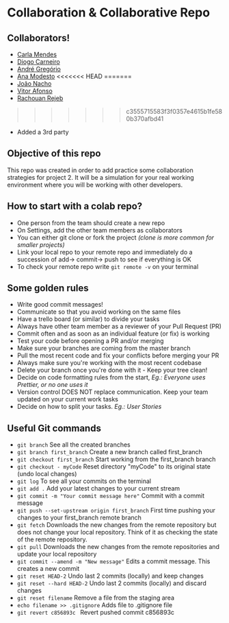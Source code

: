 # Collaboration & Collaborative Repo

## Collaborators!
* [Carla Mendes](https://github.com/carlarsmendes/)
* [Diogo Carneiro](https://github.com/diogoascarneiro/)
* [André Gregório](https://github.com/andregn26)
* [Ana Modesto](https://github.com/AnaModesto21)
<<<<<<< HEAD
=======
* [João Nacho](https://github.com/joaonacho)
* [Vitor Afonso](https://github.com/vitor-afonso)
* [Rachouan Rejeb](https://github.com/Rachouan)
>>>>>>> c3555715583f3f0357e4615b1fe580b370afbd41
* Added a 3rd party

## Objective of this repo

This repo was created in order to add practice some collaboration strategies for project 2.
It will be a simulation for your real working environment where you will be working with other developers.

## How to start with a colab repo?

* One person from the team should create a new repo
* On Settings, add the other team members as collaborators
* You can either git clone or fork the project *(clone is more common for smaller projects)*
* Link your local repo to your remote repo and immediately do a succession of add-> commit-> push to see if everything is OK
* To check your remote repo write ```git remote -v``` on your terminal

## Some golden rules

* Write good commit messages!
* Communicate so that you avoid working on the same files
* Have a trello board (or similar) to divide your tasks
* Always have other team member as a reviewer of your Pull Request (PR)
* Commit often and as soon as an individual feature (or fix) is working
* Test your code before opening a PR and/or merging
* Make sure your branches are coming from the master branch
* Pull the most recent code and fix your conflicts before merging your PR
* Always make sure you're working with the most recent codebase
* Delete your branch once you're done with it - Keep your tree clean!
* Decide on code formatting rules from the start, *Eg.: Everyone uses Prettier, or no one uses it*
* Version control DOES NOT replace communication. Keep your team updated on your current work tasks
* Decide on how to split your tasks. *Eg.: User Stories*

## Useful Git commands

* ```git branch``` See all the created branches
* ```git branch first_branch``` Create a new branch called first_branch
* ```git checkout first_branch``` Start working from the first_branch branch
* ```git checkout - myCode``` Reset directory "myCode" to its original state (undo local changes)
* ```git log``` To see all your commits on the terminal
* ```git add .``` Add your latest changes to your current stream
* ```git commit -m "Your commit message here"``` Commit with a commit message
* ```git push --set-upstream origin first_branch``` First time pushing your changes to your first_branch remote branch
* ```git fetch``` Downloads the new changes from the remote repository but does not change your local repository. Think of it as checking the state of the remote repository.
* ```git pull``` Downloads the new changes from the remote repositories and update your local repository
* ```git commit --amend -m "New message"```  Edits a commit message. This creates a new commit
* ```git reset HEAD-2``` Undo last 2 commits (locally) and keep changes
* ```git reset --hard HEAD-2``` Undo last 2 commits (locally) and discard changes
* ```git reset filename``` Remove a file from the staging area
* ```echo filename >> .gitignore``` Adds file to .gitignore file
* ```git revert c856893c ``` Revert pushed commit c856893c

